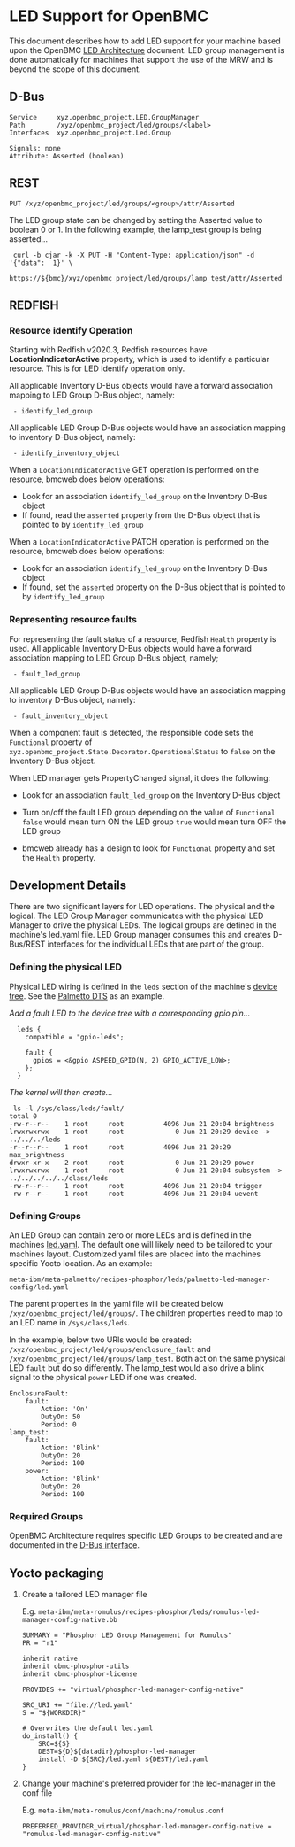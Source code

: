 # LED Support for OpenBMC

This document describes how to add LED support for your machine based upon the
OpenBMC [LED Architecture][led d-bus readme] document. LED group management is
done automatically for machines that support the use of the MRW and is beyond
the scope of this document.

## D-Bus

```
Service     xyz.openbmc_project.LED.GroupManager
Path        /xyz/openbmc_project/led/groups/<label>
Interfaces  xyz.openbmc_project.Led.Group

Signals: none
Attribute: Asserted (boolean)
```

## REST

```
PUT /xyz/openbmc_project/led/groups/<group>/attr/Asserted
```

The LED group state can be changed by setting the Asserted value to boolean 0
or 1. In the following example, the lamp_test group is being asserted...

```
 curl -b cjar -k -X PUT -H "Content-Type: application/json" -d '{"data":  1}' \
  https://${bmc}/xyz/openbmc_project/led/groups/lamp_test/attr/Asserted
```

## REDFISH

### Resource identify Operation

Starting with Redfish v2020.3, Redfish resources have
**LocationIndicatorActive** property, which is used to identify a particular
resource. This is for LED Identify operation only.

All applicable Inventory D-Bus objects would have a forward association mapping
to LED Group D-Bus object, namely:

```
 - identify_led_group
```

All applicable LED Group D-Bus objects would have an association mapping to
inventory D-Bus object, namely:

```
 - identify_inventory_object
```

When a `LocationIndicatorActive` GET operation is performed on the resource,
bmcweb does below operations:

- Look for an association `identify_led_group` on the Inventory D-Bus object
- If found, read the `asserted` property from the D-Bus object that is pointed
  to by `identify_led_group`

When a `LocationIndicatorActive` PATCH operation is performed on the resource,
bmcweb does below operations:

- Look for an association `identify_led_group` on the Inventory D-Bus object
- If found, set the `asserted` property on the D-Bus object that is pointed to
  by `identify_led_group`

### Representing resource faults

For representing the fault status of a resource, Redfish `Health` property is
used. All applicable Inventory D-Bus objects would have a forward association
mapping to LED Group D-Bus object, namely;

```
 - fault_led_group
```

All applicable LED Group D-Bus objects would have an association mapping to
inventory D-Bus object, namely:

```
 - fault_inventory_object
```

When a component fault is detected, the responsible code sets the `Functional`
property of `xyz.openbmc_project.State.Decorator.OperationalStatus` to `false`
on the Inventory D-Bus object.

When LED manager gets PropertyChanged signal, it does the following:

- Look for an association `fault_led_group` on the Inventory D-Bus object
- Turn on/off the fault LED group depending on the value of `Functional` `false`
  would mean turn ON the LED group `true` would mean turn OFF the LED group

- bmcweb already has a design to look for `Functional` property and set the
  `Health` property.

## Development Details

There are two significant layers for LED operations. The physical and the
logical. The LED Group Manager communicates with the physical LED Manager to
drive the physical LEDs. The logical groups are defined in the machine's
led.yaml file. LED Group manager consumes this and creates D-Bus/REST interfaces
for the individual LEDs that are part of the group.

### Defining the physical LED

Physical LED wiring is defined in the `leds` section of the machine's [device
tree][kernel arm dts]. See the [Palmetto DTS][palmetto dts led] as an example.

_Add a fault LED to the device tree with a corresponding gpio pin..._

```
  leds {
    compatible = "gpio-leds";

    fault {
      gpios = <&gpio ASPEED_GPIO(N, 2) GPIO_ACTIVE_LOW>;
    };
  }
```

_The kernel will then create..._

```
 ls -l /sys/class/leds/fault/
total 0
-rw-r--r--    1 root     root          4096 Jun 21 20:04 brightness
lrwxrwxrwx    1 root     root             0 Jun 21 20:29 device -> ../../../leds
-r--r--r--    1 root     root          4096 Jun 21 20:29 max_brightness
drwxr-xr-x    2 root     root             0 Jun 21 20:29 power
lrwxrwxrwx    1 root     root             0 Jun 21 20:04 subsystem -> ../../../../../class/leds
-rw-r--r--    1 root     root          4096 Jun 21 20:04 trigger
-rw-r--r--    1 root     root          4096 Jun 21 20:04 uevent
```

### Defining Groups

An LED Group can contain zero or more LEDs and is defined in the machines
[led.yaml][led yaml]. The default one will likely need to be tailored to your
machines layout. Customized yaml files are placed into the machines specific
Yocto location. As an example:

```
meta-ibm/meta-palmetto/recipes-phosphor/leds/palmetto-led-manager-config/led.yaml
```

The parent properties in the yaml file will be created below
`/xyz/openbmc_project/led/groups/`. The children properties need to map to an
LED name in `/sys/class/leds`.

In the example, below two URIs would be created:
`/xyz/openbmc_project/led/groups/enclosure_fault` and
`/xyz/openbmc_project/led/groups/lamp_test`. Both act on the same physical LED
`fault` but do so differently. The lamp_test would also drive a blink signal to
the physical `power` LED if one was created.

```
EnclosureFault:
    fault:
        Action: 'On'
        DutyOn: 50
        Period: 0
lamp_test:
    fault:
        Action: 'Blink'
        DutyOn: 20
        Period: 100
    power:
        Action: 'Blink'
        DutyOn: 20
        Period: 100

```

### Required Groups

OpenBMC Architecture requires specific LED Groups to be created and are
documented in the [D-Bus interface][led d-bus readme].

## Yocto packaging

1.  Create a tailored LED manager file

    E.g.
    `meta-ibm/meta-romulus/recipes-phosphor/leds/romulus-led-manager-config-native.bb`

    ```
    SUMMARY = "Phosphor LED Group Management for Romulus"
    PR = "r1"

    inherit native
    inherit obmc-phosphor-utils
    inherit obmc-phosphor-license

    PROVIDES += "virtual/phosphor-led-manager-config-native"

    SRC_URI += "file://led.yaml"
    S = "${WORKDIR}"

    # Overwrites the default led.yaml
    do_install() {
        SRC=${S}
        DEST=${D}${datadir}/phosphor-led-manager
        install -D ${SRC}/led.yaml ${DEST}/led.yaml
    }
    ```

2.  Change your machine's preferred provider for the led-manager in the conf
    file

    E.g. `meta-ibm/meta-romulus/conf/machine/romulus.conf`

    `PREFERRED_PROVIDER_virtual/phosphor-led-manager-config-native = "romulus-led-manager-config-native"`

[led d-bus readme]:
  https://github.com/openbmc/phosphor-dbus-interfaces/blob/master/yaml/xyz/openbmc_project/Led/README.md
[led yaml]: https://github.com/openbmc/phosphor-led-manager/blob/master/led.yaml
[kernel arm dts]:
  https://github.com/openbmc/linux/tree/dev-4.19/arch/arm/boot/dts
[palmetto dts led]:
  https://github.com/openbmc/linux/blob/dev-4.19/arch/arm/boot/dts/aspeed-bmc-opp-palmetto.dts#L45
